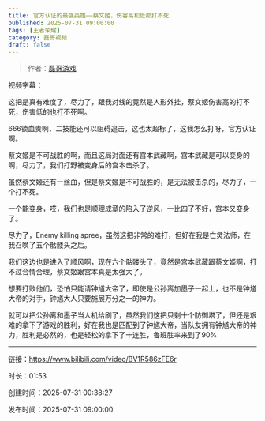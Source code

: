 ```yaml
---
title: 官方认证的最强英雄——蔡文姬，伤害高和低都打不死
published: 2025-07-31 09:00:00
tags: [王者荣耀]
category: 磊哥视频
draft: false
---
```



> 作者：[磊哥游戏](https://space.bilibili.com/268941858?spm_id_from=333.788.upinfo.head.click)

视频字幕：

这把是真有难度了，尽力了，跟我对线的竟然是人形外挂，蔡文姬伤害高的打不死，伤害低的也打不死啊。

666锁血贵啊，二技能还可以阻碍追击，这也太超标了，这我怎么打呀，官方认证啊。

蔡文姬是不可战胜的啊，而且这局对面还有宫本武藏啊，宫本武藏是可以变身的啊，尽力了，我们打野被变身后的宫本击杀了。

虽然蔡文姬还有一丝血，但是蔡文姬是不可战胜的，是无法被击杀的，尽力了，一个打不死。

一个能变身，哎，我们也是顺理成章的陷入了逆风，一比四了不好，宫本又变身了。

尽力了，Enemy killing spree，虽然这把非常的难打，但好在我是亡灵法师，在我召唤了五个骷髅头之后。

我们这边也是进入了顺风啊，现在六个骷髅头了，竟然是宫本武藏跟蔡文姬啊，打不过合情合理，蔡文姬跟宫本真是太强大了。

想要打败他们，恐怕只能请钟馗大帝了，即使是公孙离加墨子一起上，也不是钟馗大帝的对手，钟馗大人只要施展万分之一的神力。

就可以把公孙离和墨子当人机给刷了，虽然我们这把只剩十个防御塔了，但还是艰难的拿下了游戏的胜利，好在我也是匹配到了钟馗大帝，当队友拥有钟馗大帝的神力，胜利是必然的，也是轻松的拿下了十连胜，鲁班胜率来到了90%

---

链接：https://www.bilibili.com/video/BV1R586zFE6r

时长：01:53

创建时间：2025-07-31 00:38:27

发布时间：2025-07-31 09:00:00
